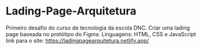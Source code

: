 # Lading-Page-Arquitetura
Primeiro desafio do curso de tecnologia da escola DNC. Criar uma lading page baseada no protótipo do Figma.
Linguagens: HTML, CSS e JavaScript
link para o site: https://ladingpagearquitetura.netlify.app/
